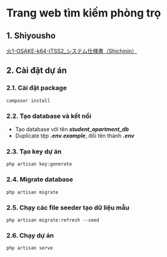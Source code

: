 # Trang web tìm kiếm phòng trọ

## 1. Shiyousho
[火1-OSAKE-k64-ITSS2_システム仕様書（Shichinin）](https://docs.google.com/spreadsheets/d/1HsgODrQXpRjcx2sSIUbgq6Z2qDV6rKnhnmoF6Ia8sk8/edit#gid=1605266564)

## 2. Cài đặt dự án

### 2.1. Cài đặt package
    composer install

### 2.2. Tạo database và kết nối
- Tạo database với tên ***student_apartment_db***
- Duplicate tệp ***.env.example***, đổi tên thành ***.env***

### 2.3. Tạo key dự án
    php artisan key:generate

### 2.4. Migrate database
    php artisan migrate

### 2.5. Chạy các file seeder tạo dữ liệu mẫu
    php artisan migrate:refresh --seed

### 2.6. Chạy dự án
    php artisan serve
